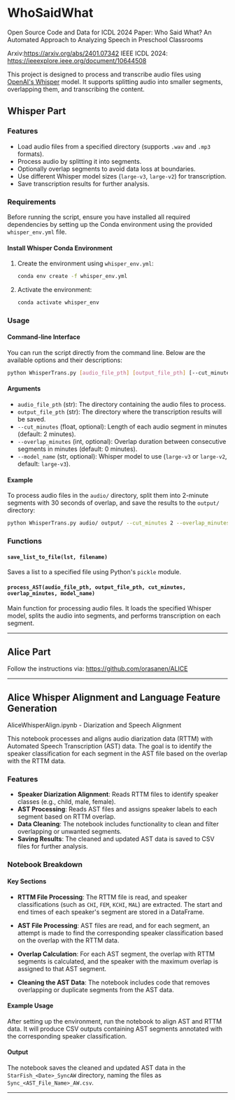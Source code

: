 # WhoSaidWhat
Open Source Code and Data for ICDL 2024 Paper: Who Said What? An Automated Approach to Analyzing Speech in Preschool Classrooms

Arxiv:https://arxiv.org/abs/2401.07342
IEEE ICDL 2024: https://ieeexplore.ieee.org/document/10644508

This project is designed to process and transcribe audio files using [OpenAI's Whisper](https://github.com/openai/whisper) model. It supports splitting audio into smaller segments, overlapping them, and transcribing the content.

## Whisper Part
### Features

- Load audio files from a specified directory (supports `.wav` and `.mp3` formats).
- Process audio by splitting it into segments.
- Optionally overlap segments to avoid data loss at boundaries.
- Use different Whisper model sizes (`large-v3`, `large-v2`) for transcription.
- Save transcription results for further analysis.

### Requirements

Before running the script, ensure you have installed all required dependencies by setting up the Conda environment using the provided `whisper_env.yml` file.

#### Install Whisper Conda Environment

1. Create the environment using `whisper_env.yml`:

   ```bash
   conda env create -f whisper_env.yml
   ```

2. Activate the environment:

   ```bash
   conda activate whisper_env
   ```

### Usage

#### Command-line Interface

You can run the script directly from the command line. Below are the available options and their descriptions:

```bash
python WhisperTrans.py [audio_file_pth] [output_file_pth] [--cut_minutes CUT_MINUTES] [--overlap_minutes OVERLAP_MINUTES] [--model_name MODEL_NAME]
```

#### Arguments

- `audio_file_pth` (str): The directory containing the audio files to process.
- `output_file_pth` (str): The directory where the transcription results will be saved.
- `--cut_minutes` (float, optional): Length of each audio segment in minutes (default: 2 minutes).
- `--overlap_minutes` (int, optional): Overlap duration between consecutive segments in minutes (default: 0 minutes).
- `--model_name` (str, optional): Whisper model to use (`large-v3` or `large-v2`, default: `large-v3`).

#### Example

To process audio files in the `audio/` directory, split them into 2-minute segments with 30 seconds of overlap, and save the results to the `output/` directory:

```bash
python WhisperTrans.py audio/ output/ --cut_minutes 2 --overlap_minutes 0.5 --model_name large-v3
```

### Functions

#### `save_list_to_file(lst, filename)`

Saves a list to a specified file using Python's `pickle` module.

#### `process_AST(audio_file_pth, output_file_pth, cut_minutes, overlap_minutes, model_name)`

Main function for processing audio files. It loads the specified Whisper model, splits the audio into segments, and performs transcription on each segment.

---

## Alice Part

Follow the instructions via: https://github.com/orasanen/ALICE

---

## Alice Whisper Alignment and Language Feature Generation

AliceWhisperAlign.ipynb - Diarization and Speech Alignment

This notebook processes and aligns audio diarization data (RTTM) with Automated Speech Transcription (AST) data. The goal is to identify the speaker classification for each segment in the AST file based on the overlap with the RTTM data.

### Features

- **Speaker Diarization Alignment**: Reads RTTM files to identify speaker classes (e.g., child, male, female).
- **AST Processing**: Reads AST files and assigns speaker labels to each segment based on RTTM overlap.
- **Data Cleaning**: The notebook includes functionality to clean and filter overlapping or unwanted segments.
- **Saving Results**: The cleaned and updated AST data is saved to CSV files for further analysis.

### Notebook Breakdown

#### Key Sections

- **RTTM File Processing**: The RTTM file is read, and speaker classifications (such as `CHI`, `FEM`, `KCHI`, `MAL`) are extracted. The start and end times of each speaker's segment are stored in a DataFrame.
  
- **AST File Processing**: AST files are read, and for each segment, an attempt is made to find the corresponding speaker classification based on the overlap with the RTTM data.

- **Overlap Calculation**: For each AST segment, the overlap with RTTM segments is calculated, and the speaker with the maximum overlap is assigned to that AST segment.

- **Cleaning the AST Data**: The notebook includes code that removes overlapping or duplicate segments from the AST data.

#### Example Usage

After setting up the environment, run the notebook to align AST and RTTM data. It will produce CSV outputs containing AST segments annotated with the corresponding speaker classification.

#### Output

The notebook saves the cleaned and updated AST data in the `StarFish_<Date>_SyncAW` directory, naming the files as `Sync_<AST_File_Name>_AW.csv`.

---
